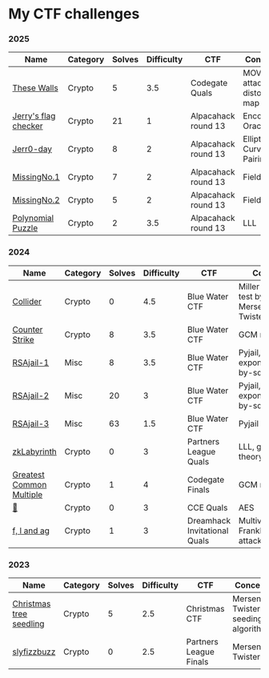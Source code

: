 # My CTF challenges

### 2025

|Name|Category|Solves|Difficulty|CTF|Concept|
|---|---|---|---|---|---|
|[These Walls](https://github.com/soon-haari/my-ctf-challenges/blob/main/2025-codegate/crypto-thesewalls)|Crypto|5|3.5|Codegate Quals|MOV attack, distortion map|
|[Jerry's flag checker](https://github.com/soon-haari/my-ctf-challenges/blob/main/Alpacahack-round-13/jerrys-flag-checker)|Crypto|21|1|Alpacahack round 13|Encoding, Oracle|
|[Jerr0-day](https://github.com/soon-haari/my-ctf-challenges/blob/main/Alpacahack-round-13/jerr0-day)|Crypto|8|2|Alpacahack round 13|Elliptic Curve, Pairing|
|[MissingNo.1](https://github.com/soon-haari/my-ctf-challenges/blob/main/Alpacahack-round-13/missingno1)|Crypto|7|2|Alpacahack round 13|Field, LLL|
|[MissingNo.2](https://github.com/soon-haari/my-ctf-challenges/blob/main/Alpacahack-round-13/missingno2)|Crypto|5|2|Alpacahack round 13|Field|
|[Polynomial Puzzle](https://github.com/soon-haari/my-ctf-challenges/blob/main/Alpacahack-round-13/polynomial-puzzle)|Crypto|2|3.5|Alpacahack round 13|LLL|

### 2024

|Name|Category|Solves|Difficulty|CTF|Concept|
|---|---|---|---|---|---|
|[Collider](https://github.com/soon-haari/my-ctf-challenges/blob/main/2024-bwctf/crypto/collider)|Crypto|0|4.5|Blue Water CTF|Miller-Rabin test bypass, Mersenne Twister|
|[Counter Strike](https://github.com/soon-haari/my-ctf-challenges/blob/main/2024-bwctf/crypto/counter_strike)|Crypto|8|3.5|Blue Water CTF|GCM mode|
|[RSAjail-1](https://github.com/soon-haari/my-ctf-challenges/blob/main/2024-bwctf/misc/rsajail1)|Misc|8|3.5|Blue Water CTF|Pyjail, xgcd, exponentiation-by-squaring|
|[RSAjail-2](https://github.com/soon-haari/my-ctf-challenges/blob/main/2024-bwctf/misc/rsajail2)|Misc|20|3|Blue Water CTF|Pyjail, xgcd, exponentiation-by-squaring|
|[RSAjail-3](https://github.com/soon-haari/my-ctf-challenges/blob/main/2024-bwctf/misc/rsajail3)|Misc|63|1.5|Blue Water CTF|Pyjail|
|[zkLabyrinth](https://github.com/soon-haari/my-ctf-challenges/blob/main/2024-partners-league-quals/crypto-zkLabyrinth)|Crypto|0|3|Partners League Quals|LLL, graph theory|
|[Greatest Common Multiple](https://github.com/soon-haari/my-ctf-challenges/blob/main/2024-codegate/%5BCrypto%5D-%5BGreatest-Common-Multiple%5D)|Crypto|1|4|Codegate Finals|GCM mode|
|[🔀](https://github.com/soon-haari/my-ctf-challenges/tree/main/2024-cce/%5BCrypto%5D-%5B%F0%9F%94%80%5D)|Crypto|0|3|CCE Quals|AES|
|[f, l and ag](https://github.com/soon-haari/my-ctf-challenges/tree/main/2024-dreamhack-invitational/f%2C%20l%20and%20ag)|Crypto|1|3|Dreamhack Invitational Quals|Multivariate Franklin-Reiter attack|

### 2023

|Name|Category|Solves|Difficulty|CTF|Concept|
|---|---|---|---|---|---|
|[Christmas tree seedling](https://github.com/soon-haari/my-ctf-challenges/tree/main/2023-xmas-ctf/Christmas%20tree%20seedling)|Crypto|5|2.5|Christmas CTF|Mersenne Twister's seeding algorithm|
|[slyfizzbuzz](https://github.com/soon-haari/my-ctf-challenges/tree/main/2023-hspace-league/slyfizzbuzz)|Crypto|0|2.5|Partners League Finals|Mersenne Twister|
